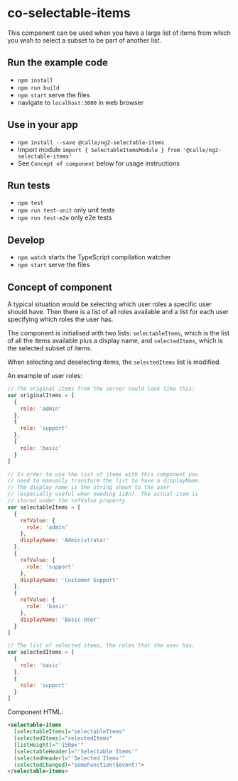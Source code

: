 # co-selectable-items

This component can be used when you have a large list of items from which you wish to select a subset to be part of another list.

## Run the example code

- `npm install`
- `npm run build`
- `npm start` serve the files
- navigate to `localhost:3000` in web browser

## Use in your app

- `npm install --save @calle/ng2-selectable-items`
- Import module `import { SelectableItemsModule } from '@calle/ng2-selectable-items'`
- See `Concept of component` below for usage instructions

## Run tests

- `npm test`
- `npm run test-unit` only unit tests
- `npm run test-e2e` only e2e tests

## Develop

- `npm watch` starts the TypeScript compilation watcher
- `npm start` serve the files


## Concept of component

A typical situation would be selecting which user roles a specific user should have. Then there is a list of all roles available and a list for each user specifying which roles the user has.

The component is initialised with two lists: `selectableItems`, which is the list of all the items available plus a display name, and `selectedItems`, which is the selected subset of items.

When selecting and deselecting items, the `selectedItems` list is modified.

An example of user roles:
```javascript
// The original items from the server could look like this:
var originalItems = [
  {
    role: 'admin'
  },
  {
    role: 'support'
  },
  {
    role: 'basic'
  }
]

// In order to use the list of items with this component you
// need to manually transform the list to have a displayName.
// The display name is the string shown to the user
// (especially useful when needing i18n). The actual item is
// stored under the refValue property.
var selectableItems = [
  {
    refValue: {
      role: 'admin'
    },
    displayName: 'Administrator'
  },
  {
    refValue: {
      role: 'support'
    },
    displayName: 'Customer Support'
  },
  {
    refValue: {
      role: 'basic'
    },
    displayName: 'Basic User'
  }
]

// The list of selected items, the roles that the user has.
var selectedItems = [
  {
    role: 'basic'
  },
  {
    role: 'support'
  }
]
```

Component HTML:
```html
<selectable-items
  [selectableItems]="selectableItems"
  [selectedItems]="selectedItems"
  [listHeight]="'150px'"
  [selectableHeader]="'Selectable Items'"
  [selectedHeader]="'Selected Items'"
  (selectedChanged)="someFunction($event)">
</selectable-items>
```
